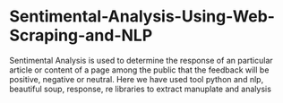 # Sentimental-Analysis-Using-Web-Scraping-and-NLP
Sentimental Analysis is used to determine the response of an particular article or content of a page among the public that the feedback will be positive, negative or neutral.
Here we have used tool python and nlp, beautiful soup, response, re libraries to extract manuplate and analysis
